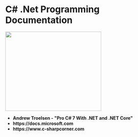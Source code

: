 # C# .Net Programming Documentation
<img src="https://user-images.githubusercontent.com/45730967/57372888-f37c5680-71a7-11e9-840e-dfaf35a38245.jpg" width="300px" height="249px" />
<ul><li><b> Andrew Troelsen - "Pro C# 7 With .NET and .NET Core"</b></li>
    <li><b>https://docs.microsoft.com</b></li>
    <li><b>https://www.c-sharpcorner.com</b></li></ul>
